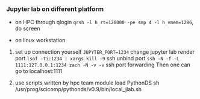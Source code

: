### Jupyter lab on different platform

- on HPC through qlogin
`qrsh -l h_rt=120000 -pe smp 4 -l h_vmem=128G`, do screen

- on linux workstation

1. set up connection yourself
`JUPYTER_PORT=1234` change jupyter lab render port
`lsof -ti:1234 | xargs kill -9` ssh unbind port
`ssh -N -f -L 1111:127.0.0.1:1234 zach -N -v -v` ssh port forwarding
Then one can go to localhost:1111

2. use scripts written by hpc team
module load PythonDS
sh /usr/prog/scicomp/pythonds/v0.9/bin/local_jlab.sh


